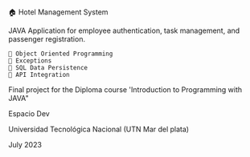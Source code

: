 🏠 Hotel Management System 

  JAVA Application for employee authentication, task management, and passenger registration.

    📌 Object Oriented Programming
    📌 Exceptions
    📌 SQL Data Persistence
    📌 API Integration

Final project for the Diploma course 'Introduction to Programming with JAVA"

Espacio Dev

Universidad Tecnológica Nacional (UTN Mar del plata)

July 2023
